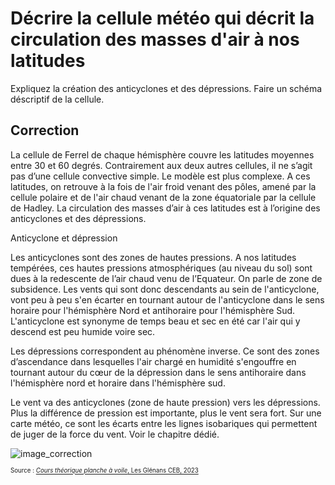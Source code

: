﻿# Décrire la cellule météo qui décrit la circulation des masses d'air à nos latitudes

Expliquez la création des anticyclones et des dépressions.
Faire un schéma déscriptif de la cellule.

## Correction

La cellule de Ferrel de chaque hémisphère couvre les latitudes moyennes entre 30 et 60 degrés. Contrairement aux deux autres cellules, il ne s’agit pas d’une cellule convective simple. Le modèle est plus complexe. A ces latitudes, on retrouve à la fois de l'air froid venant des pôles, amené par la cellule polaire et de l'air chaud venant de la zone équatoriale par la cellule de Hadley. La circulation des masses d’air à ces latitudes est à l’origine des anticyclones et des dépressions.

Anticyclone et dépression

Les anticyclones sont des zones de hautes pressions. A nos latitudes tempérées, ces hautes pressions atmosphériques (au niveau du sol) sont dues à la redescente de l’air chaud venu de l’Equateur. On parle de zone de subsidence. Les vents qui sont donc descendants au sein de l'anticyclone, vont peu à peu s'en écarter en tournant autour de l'anticyclone dans le sens horaire pour l'hémisphère Nord et antihoraire pour l'hémisphère Sud. L'anticyclone est synonyme de temps beau et sec en été car l'air qui y descend est peu humide voire sec.

Les dépressions correspondent au phénomène inverse. Ce sont des zones d’ascendance dans lesquelles l'air chargé en humidité s'engouffre en tournant autour du cœur de la dépression dans le sens antihoraire dans l'hémisphère nord et horaire dans l'hémisphère sud. 

Le vent va des anticyclones (zone de haute pression) vers les dépressions. Plus la différence de pression est importante, plus le vent sera fort. Sur une carte météo, ce sont les écarts entre les lignes isobariques qui permettent de juger de la force du vent. Voir le chapitre dédié.


![image_correction](./images/ferrel.png)

<sup><sub>Source : [*Cours théorique planche à voile*, Les Glénans CEB, 2023](https://encadrementbenevole.glenans.asso.fr/wp-content/uploads/2023/07/Cours-theorique-PAV-Version-1.pdf) </sub></sup>